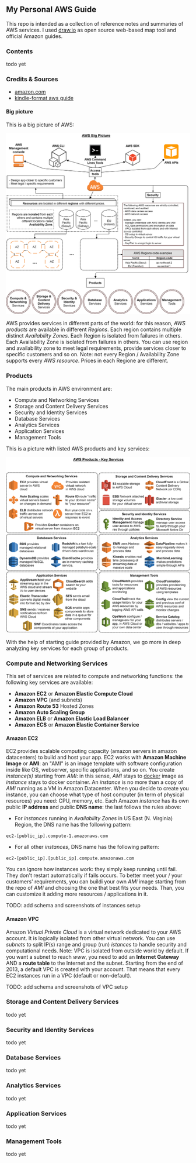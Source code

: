 ## My Personal AWS Guide

This repo is intended as a collection of reference notes and summaries of AWS services. I used [draw.io](https://draw.io) as open source web-based map tool and official Amazon guides.

### Contents
todo yet

### Credits & Sources

- [amazon.com](https://amazon.com)
- [kindle-format aws guide](https://www.amazon.com/Amazon-Web-Services/e/B007R6MVQ6)

#### Big picture

This is a big picture of AWS:

![Big picture](./images/aws_1.0_big_picture.png)

AWS provides services in different parts of the world: for this reason, _AWS products_ are available in different _Regions_. Each region contains multiple distinct _Availability Zones_. Each Region is isolated from failures in others. Each Availability Zone is isolated from failures in others. You can use region and availability zone to meet legal requirements, provide services closer to specific customers and so on. Note: not every Region / Availability Zone supports every _AWS resource_. Prices in each Regione are different.

### Products

The main products in AWS environment are:

- Compute and Networking Services
- Storage and Content Delivery Services
- Security and Identity Services
- Database Services
- Analytics Services
- Application Services
- Management Tools

This is a picture with listed AWS products and key services:

![Products](./images/aws_1.0_products.png)

With the help of starting guide provided by Amazon, we go more in deep analyzing key services for each group of products. 

### Compute and Networking Services

This set of services are related to compute and networking functions: the following key services are available:
- __Amazon EC2__ or __Amazon Elastic Compute Cloud__
- __Amazon VPC__ (and subnets)
- __Amazon Route 53__ Hosted Zones
- __Amazon Auto Scaling Group__
- __Amazon ELB__ or __Amazon Elastic Load Balancer__
- __Amazon ECS__ or __Amazon Elastic Container Service__

#### Amazon EC2

EC2 provides scalable computing capacity (amazon servers in amazon datacenters) to build and host your app. EC2 works with __Amazon Machine Image__ or __AMI__: an "AMI" is an image template with software configuration inside like OS, webserver, specific applications, and so on. You create _instance(s)_ starting from _AMI_: in this sense, _AMI_ stays to [docker](https://docker.com) image as _instance_ stays to docker container. An _instance_ is no more than a copy of _AMI_ running as a VM in Amazon Datacenter. When you decide to create you instance, you can choose what type of host computer (in term of physical resources) you need: CPU, memory, etc.
Each Amazon _instance_ has its own public __IP address__ and public __DNS name__: the last follows the rules above:
- For _instances_ running in _Availability Zones_ in US East (N. Virginia) Region, the DNS name has the following pattern:
```
ec2-[public_ip].compute-1.amazonaws.com
```
- For all other _instances_, DNS name has the following pattern:
```
ec2-[public_ip].[public_ip].compute.amazonaws.com
```

You can ignore how instances work: they simply keep running until fail. They don't restart automatically if fails occurs. To better meet your / your customers' requirements, you can buildi your own _AMI_ image starting from the repo of _AMI_ and choosing the one that best fits your needs. Than, you can customize it adding more resources / applications in it.

TODO: add schema and screenshots of instances setup

#### Amazon VPC

Amazon _Virtual Private Cloud_ is a virtual network dedicated to your AWS account. It is logically isolated from other virtual network. You can use _subnets_ to split IP(s) range and group (run) _istances_ to handle security and computational needs.
Note: VPC is isolated from outside world by default. If you want a subnet to reach _www_, you need to add an __Internet Gateway__ AND a __route table__ to the Internet and the subnet. Starting from the end of 2013, a default VPC is created with your account. That means that every EC2 instances run in a VPC (default or non-default).

TODO: add schema and screenshots of VPC setup

### Storage and Content Delivery Services
todo yet

### Security and Identity Services
todo yet

### Database Services
todo yet

### Analytics Services
todo yet

### Application Services
todo yet

### Management Tools
todo yet